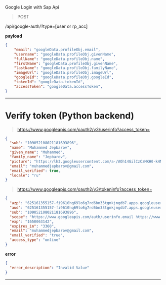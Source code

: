 Google Login with Sap Api

> POST 

<prefix>/api/google-auth/?type=[user or rp_acc]

**payload**
```json
{
	"email": "googleData.profileObj.email",
	"username": "googleData.profileObj.givenName",
	"fullName": "googleData.profileObj.name",
	"firstName": "googleData.profileObj.givenName",
	"lastName": "googleData.profileObj.familyName",
	"imageUrl": "googleData.profileObj.imageUrl",
	"googleId": "googleData.profileObj.googleId",
	"tokenId": "googleData.tokenId",
	"accessToken": "googleData.accessToken",
}
```
-------

# Verify token (Python backend)

> https://www.googleapis.com/oauth2/v3/userinfo?access_token=<token>

```json
{
  "sub": "109052108021181693896",
  "name": "Muhammed Jepbarov",
  "given_name": "Muhammed",
  "family_name": "Jepbarov",
  "picture": "https://lh3.googleusercontent.com/a-/AOh14GilCzCzMKH0-k4MOXNGRkpzI7J58lI_lWvWxeWPLA\u003ds96-c",
  "email": "muhammedjepbarov@gmail.com",
  "email_verified": true,
  "locale": "ru"
}
```

> https://www.googleapis.com/oauth2/v3/tokeninfo?access_token=<token>

```json
{
  "azp": "625161355157-fi9610hq69lo6g7rd6bn33tgmkjngdb7.apps.googleusercontent.com",
  "aud": "625161355157-fi9610hq69lo6g7rd6bn33tgmkjngdb7.apps.googleusercontent.com",
  "sub": "109052108021181693896",
  "scope": "https://www.googleapis.com/auth/userinfo.email https://www.googleapis.com/auth/userinfo.profile openid",
  "exp": "1650063142",
  "expires_in": "3360",
  "email": "muhammedjepbarov@gmail.com",
  "email_verified": "true",
  "access_type": "online"
}
```

**error**
```json
{
  "error_description": "Invalid Value"
}
```


------